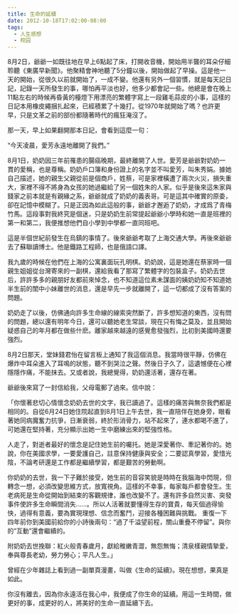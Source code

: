 ```yaml
---
title: 生命的延續
date: 2012-10-18T17:02:00-08:00
tags:
  - 人生感想
  - 校园
---
```


8月2日，爺爺一如既往地在早上6點起了床，打開收音機，開始用半聾的耳朵仔細聆聽《東廣早新聞》。他聚精會神地聽了5分鐘以後，開始做起了早操。這是他一天的開始，從很久以前就開始了，一成不變。他還有另外一個習慣，就是每天記日記，記錄一天所發生的事，哪怕再平淡也好，他多少都會記一些。他總是會在晚上11點左右的時候再昏黃的檯燈下用漂亮的繁體字寫上一段雞毛蒜皮的小事，這樣的日記本用橡皮繩捆扎起來，已經積累了十幾打。從1970年就開始了嗎？也許更早，只是文革之前的部份都隨著時代的瘋狂淹沒了。

<!--more-->

那一天，早上如果翻開那本日記，會看到這麼一句：



“今天凌晨，愛芳永遠地離開了我們。”



8月1日，奶奶因三年前罹患的腸癌晚期，最終離開了人世。愛芳是爺爺對奶奶一貫的愛稱，也是尊稱。奶奶戶口簿和身份證上的名字並不叫愛芳，叫朱秀娟。據她自己描述，她的親生父親從前是個商戶，姓蔡，可是家裡橫遭了兩次火災，損失重大，家裡不得不將身為女孩的她過繼給了另一個姓朱的人家。似乎是後來這朱家與錢家之前本就是有親緣之系，爺爺就成了奶奶的義表哥。可是這其中確實的原委，卻在記憶中模糊了。只是正因為如此這般的事，爺爺才邂逅了奶奶，才成爲了青梅竹馬。這段事對我終究是個迷，只是奶奶生前常提起爺爺小學時和她一直是班裡的第一和第二，我便推想他們自小學到中學都一直同班吧。



這是半個世紀前發生在烏鎮的事情了。後來爺爺考取了上海交通大學。再後來爺爺去了蘇聯讀博士。他是鐵路工程師，也是俄語口譯。



我九歲的時候在他們在上海的公寓裏面玩孔明棋。奶奶說，這是她還在蔡家時一個親生姐姐從台灣寄來的一副棋，還給我看了那寫了繁體字的包裝盒子。奶奶去世后，許許多多的親朋好友都前來悼念，也不知道這位素未謀面的姨奶奶知不知道她半生前的閨中小妹離世的消息，還是早先一步就離開了，這一切都成了沒有答案的問題。



奶奶走了以後，仿佛通向許多生命線的線索突然斷了，許多想知道的東西，沒有問的問題，總以還有明年今日，還可以聽她老生常談，現在只有悔之莫及，並且開始疑惑自己的年月都在做些什麽。離家越來越遠的感覺愈發強烈，比初到美國時還要強烈。



8月2日那天，堂妹錢君怡在留言板上通知了我這個消息。我當時很平靜，仿佛在爆炸中耳朵進入了耳鳴的狀態，聽不到哭泣之聲。然後日子久了，這遺憾便在心裡隱隱作痛，不能抹去。又或者說，我總覺得，奶奶還活著，還存在著。



爺爺後來寫了一封信給我，父母電郵了過來。信中說：



「你懷著悲切心情懷念奶奶去世的文字，我已讀過了。這樣的痛苦與無奈我們都是相同的。自從6月24日她住院起直到8月1日上午去世，我一直陪伴在她身旁，眼看著她同病魔奮力抗爭，日漸衰弱，終於形消骨力，站不起來了，連水都喝不進了，可她還在堅持著，充分顯示出她一生中磨練出來的堅強性格。  



人走了，對逝者最好的懷念是記住她生前的囑托。她是深愛著你、牽記著你的。她說，你在美國求學，一要愛護自己，註意保持健康與安全；二要認真學習，愛惜光陰，不論考研還是工作都是繼續學習，都是艱苦的勞動啊。



你奶奶的去世，我一下子難於接受，她生前的音容笑貌是時時在我腦海中閃現，但轉念一想，必須改變思維方式，放寬視角。這樣的不幸事，每家每戶都會發生。生老病死是生命從開始到結束的客觀規律，誰也改變不了。還有許多自然災害、突發事件使許多生命瞬間消失......。所以人活著就要懂得生存的寶貴，每天個過得愉快，過得有意義，要為實現理想、信念而奮鬥，迎接各種困難與挑戰。       重復一下四年前你到美國前給你的小詩後兩句：“過了千溢望前程，關山重疊不停留”。與你的“互動”還會繼續的。



附奶奶去世挽聯：紅火般青春歲月，獻給稚嫩青澀，無怨無悔；清泉樣親情摯愛，奉與尊長老幼，勞力勞心；平凡人生。」



曾經在少年雜誌上看到過一副單頁漫畫，叫做《生命的延續》。現在想想，果真是如此。



你沒有離去，因為你永遠活在我心中，我便成了你生命的延續。用這一生時間，做更好的事，成更好的人，將美好的生命一直延續下去。
